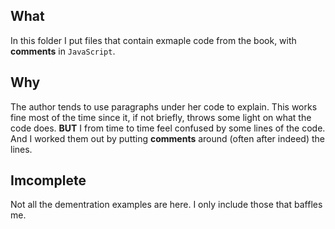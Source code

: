 ## What
In this folder I put files that contain exmaple code from the book, with
**comments** in `JavaScript`.

## Why
The author tends to use paragraphs under her code to explain. This works fine
most of the time since it, if not briefly, throws some light on what the code
does. **BUT** I from time to time feel confused by some lines of the code. And I
worked them out by putting **comments** around (often after indeed) the lines. 

## Imcomplete
Not all the dementration examples are here. I only include those that baffles
me. 
